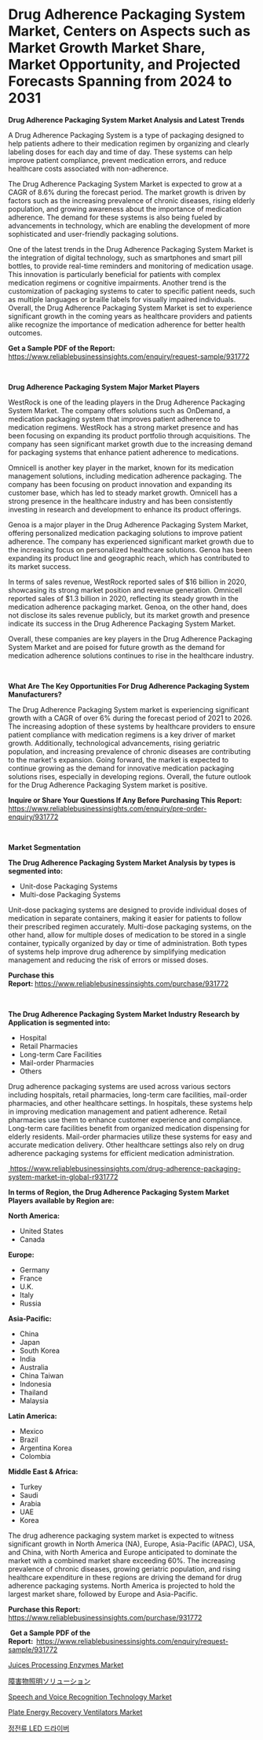 <p><h1>Drug Adherence Packaging System Market, Centers on Aspects such as Market Growth Market Share, Market Opportunity, and Projected Forecasts Spanning from 2024 to 2031</h1></p><p><strong>Drug Adherence Packaging System Market Analysis and Latest Trends</strong></p>
<p><p>A Drug Adherence Packaging System is a type of packaging designed to help patients adhere to their medication regimen by organizing and clearly labeling doses for each day and time of day. These systems can help improve patient compliance, prevent medication errors, and reduce healthcare costs associated with non-adherence.</p><p>The Drug Adherence Packaging System Market is expected to grow at a CAGR of 8.6% during the forecast period. The market growth is driven by factors such as the increasing prevalence of chronic diseases, rising elderly population, and growing awareness about the importance of medication adherence. The demand for these systems is also being fueled by advancements in technology, which are enabling the development of more sophisticated and user-friendly packaging solutions.</p><p>One of the latest trends in the Drug Adherence Packaging System Market is the integration of digital technology, such as smartphones and smart pill bottles, to provide real-time reminders and monitoring of medication usage. This innovation is particularly beneficial for patients with complex medication regimens or cognitive impairments. Another trend is the customization of packaging systems to cater to specific patient needs, such as multiple languages or braille labels for visually impaired individuals. Overall, the Drug Adherence Packaging System Market is set to experience significant growth in the coming years as healthcare providers and patients alike recognize the importance of medication adherence for better health outcomes.</p></p>
<p><strong>Get a Sample PDF of the Report:&nbsp;</strong> <a href="https://www.reliablebusinessinsights.com/enquiry/request-sample/931772">https://www.reliablebusinessinsights.com/enquiry/request-sample/931772</a></p>
<p>&nbsp;</p>
<p><strong>Drug Adherence Packaging System Major Market Players</strong></p>
<p><p>WestRock is one of the leading players in the Drug Adherence Packaging System Market. The company offers solutions such as OnDemand, a medication packaging system that improves patient adherence to medication regimens. WestRock has a strong market presence and has been focusing on expanding its product portfolio through acquisitions. The company has seen significant market growth due to the increasing demand for packaging systems that enhance patient adherence to medications.</p><p>Omnicell is another key player in the market, known for its medication management solutions, including medication adherence packaging. The company has been focusing on product innovation and expanding its customer base, which has led to steady market growth. Omnicell has a strong presence in the healthcare industry and has been consistently investing in research and development to enhance its product offerings.</p><p>Genoa is a major player in the Drug Adherence Packaging System Market, offering personalized medication packaging solutions to improve patient adherence. The company has experienced significant market growth due to the increasing focus on personalized healthcare solutions. Genoa has been expanding its product line and geographic reach, which has contributed to its market success.</p><p>In terms of sales revenue, WestRock reported sales of $16 billion in 2020, showcasing its strong market position and revenue generation. Omnicell reported sales of $1.3 billion in 2020, reflecting its steady growth in the medication adherence packaging market. Genoa, on the other hand, does not disclose its sales revenue publicly, but its market growth and presence indicate its success in the Drug Adherence Packaging System Market. </p><p>Overall, these companies are key players in the Drug Adherence Packaging System Market and are poised for future growth as the demand for medication adherence solutions continues to rise in the healthcare industry.</p></p>
<p>&nbsp;</p>
<p><strong>What Are The Key Opportunities For Drug Adherence Packaging System Manufacturers?</strong></p>
<p><p>The Drug Adherence Packaging System market is experiencing significant growth with a CAGR of over 6% during the forecast period of 2021 to 2026. The increasing adoption of these systems by healthcare providers to ensure patient compliance with medication regimens is a key driver of market growth. Additionally, technological advancements, rising geriatric population, and increasing prevalence of chronic diseases are contributing to the market's expansion. Going forward, the market is expected to continue growing as the demand for innovative medication packaging solutions rises, especially in developing regions. Overall, the future outlook for the Drug Adherence Packaging System market is positive.</p></p>
<p><strong>Inquire or Share Your Questions If Any Before Purchasing This Report:</strong> <a href="https://www.reliablebusinessinsights.com/enquiry/pre-order-enquiry/931772">https://www.reliablebusinessinsights.com/enquiry/pre-order-enquiry/931772</a></p>
<p>&nbsp;</p>
<p><strong>Market Segmentation</strong></p>
<p><strong>The Drug Adherence Packaging System Market Analysis by types is segmented into:</strong></p>
<p><ul><li>Unit-dose Packaging Systems</li><li>Multi-dose Packaging Systems</li></ul></p>
<p><p>Unit-dose packaging systems are designed to provide individual doses of medication in separate containers, making it easier for patients to follow their prescribed regimen accurately. Multi-dose packaging systems, on the other hand, allow for multiple doses of medication to be stored in a single container, typically organized by day or time of administration. Both types of systems help improve drug adherence by simplifying medication management and reducing the risk of errors or missed doses.</p></p>
<p><strong>Purchase this Report:&nbsp;</strong><a href="https://www.reliablebusinessinsights.com/purchase/931772">https://www.reliablebusinessinsights.com/purchase/931772</a></p>
<p>&nbsp;</p>
<p><strong>The Drug Adherence Packaging System Market Industry Research by Application is segmented into:</strong></p>
<p><ul><li>Hospital</li><li>Retail Pharmacies</li><li>Long-term Care Facilities</li><li>Mail-order Pharmacies</li><li>Others</li></ul></p>
<p><p>Drug adherence packaging systems are used across various sectors including hospitals, retail pharmacies, long-term care facilities, mail-order pharmacies, and other healthcare settings. In hospitals, these systems help in improving medication management and patient adherence. Retail pharmacies use them to enhance customer experience and compliance. Long-term care facilities benefit from organized medication dispensing for elderly residents. Mail-order pharmacies utilize these systems for easy and accurate medication delivery. Other healthcare settings also rely on drug adherence packaging systems for efficient medication administration.</p></p>
<p><a href="https://www.reliablebusinessinsights.com/drug-adherence-packaging-system-market-in-global-r931772">&nbsp;https://www.reliablebusinessinsights.com/drug-adherence-packaging-system-market-in-global-r931772</a></p>
<p><strong>In terms of Region, the Drug Adherence Packaging System Market Players available by Region are:</strong></p>
<p>
    <p> <strong> North America: </strong>
        <ul>
            <li>United States</li>
            <li>Canada</li>
        </ul>
        </p> 
    <p> <strong> Europe: </strong>
        <ul>
            <li>Germany</li>
            <li>France</li>
            <li>U.K.</li>
            <li>Italy</li>
            <li>Russia</li>
        </ul>
        </p> 
    <p> <strong> Asia-Pacific: </strong>
        <ul>
            <li>China</li>
            <li>Japan</li>
            <li>South Korea</li>
            <li>India</li>
            <li>Australia</li>
            <li>China Taiwan</li>
            <li>Indonesia</li>
            <li>Thailand</li>
            <li>Malaysia</li>
        </ul>
        </p> 
    <p> <strong> Latin America: </strong>
        <ul>
            <li>Mexico</li>
            <li>Brazil</li>
            <li>Argentina Korea</li>
            <li>Colombia</li>
        </ul>
        </p> 
    <p> <strong> Middle East & Africa: </strong>
        <ul>
            <li>Turkey</li>
            <li>Saudi</li>
            <li>Arabia</li>
            <li>UAE</li>
            <li>Korea</li>
        </ul>
    </p>
    </p>
<p><p>The drug adherence packaging system market is expected to witness significant growth in North America (NA), Europe, Asia-Pacific (APAC), USA, and China, with North America and Europe anticipated to dominate the market with a combined market share exceeding 60%. The increasing prevalence of chronic diseases, growing geriatric population, and rising healthcare expenditure in these regions are driving the demand for drug adherence packaging systems. North America is projected to hold the largest market share, followed by Europe and Asia-Pacific.</p></p>
<p><strong>Purchase this Report: </strong><a href="https://www.reliablebusinessinsights.com/purchase/931772">https://www.reliablebusinessinsights.com/purchase/931772</a></p>
<p>&nbsp;<strong>Get a Sample PDF of the Report:&nbsp;&nbsp;</strong><a href="https://www.reliablebusinessinsights.com/enquiry/request-sample/931772">https://www.reliablebusinessinsights.com/enquiry/request-sample/931772</a></p>
<p><strong></strong></p>
<p><p><a href="https://issuu.com/reportprime-2/docs/juices-processing-enzymes-market-size-2030.pptx">Juices Processing Enzymes Market</a></p><p><a href="https://github.com/KenyonJohns/Market-Research-Report-List-1/blob/main/580427284033.md">障害物照明ソリューション</a></p><p><a href="https://github.com/barbarakss89/Market-Research-Report-List-1/blob/main/speech-and-voice-recognition-technology-market.md">Speech and Voice Recognition Technology Market</a></p><p><a href="https://github.com/nicholepatriciadoylenwnrjr0/Market-Research-Report-List-2/blob/main/plate-energy-recovery-ventilators-market.md">Plate Energy Recovery Ventilators Market</a></p><p><a href="https://github.com/DavidRobb19/Market-Research-Report-List-1/blob/main/228413977937.md">정전류 LED 드라이버</a></p></p>